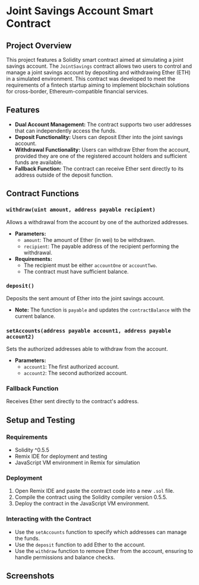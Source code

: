 # Joint Savings Account Smart Contract

## Project Overview
This project features a Solidity smart contract aimed at simulating a joint savings account. The `JointSavings` contract allows two users to control and manage a joint savings account by depositing and withdrawing Ether (ETH) in a simulated environment. This contract was developed to meet the requirements of a fintech startup aiming to implement blockchain solutions for cross-border, Ethereum-compatible financial services.

## Features
- **Dual Account Management:** The contract supports two user addresses that can independently access the funds.
- **Deposit Functionality:** Users can deposit Ether into the joint savings account.
- **Withdrawal Functionality:** Users can withdraw Ether from the account, provided they are one of the registered account holders and sufficient funds are available.
- **Fallback Function:** The contract can receive Ether sent directly to its address outside of the deposit function.

## Contract Functions
### `withdraw(uint amount, address payable recipient)`
Allows a withdrawal from the account by one of the authorized addresses.
- **Parameters:**
  - `amount`: The amount of Ether (in wei) to be withdrawn.
  - `recipient`: The payable address of the recipient performing the withdrawal.
- **Requirements:**
  - The recipient must be either `accountOne` or `accountTwo`.
  - The contract must have sufficient balance.

### `deposit()`
Deposits the sent amount of Ether into the joint savings account.
- **Note:** The function is `payable` and updates the `contractBalance` with the current balance.

### `setAccounts(address payable account1, address payable account2)`
Sets the authorized addresses able to withdraw from the account.
- **Parameters:**
  - `account1`: The first authorized account.
  - `account2`: The second authorized account.

### Fallback Function
Receives Ether sent directly to the contract's address.

## Setup and Testing
### Requirements
- Solidity ^0.5.5
- Remix IDE for deployment and testing
- JavaScript VM environment in Remix for simulation

### Deployment
1. Open Remix IDE and paste the contract code into a new `.sol` file.
2. Compile the contract using the Solidity compiler version 0.5.5.
3. Deploy the contract in the JavaScript VM environment.

### Interacting with the Contract
- Use the `setAccounts` function to specify which addresses can manage the funds.
- Use the `deposit` function to add Ether to the account.
- Use the `withdraw` function to remove Ether from the account, ensuring to handle permissions and balance checks.

## Screenshots
